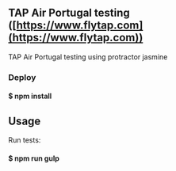 ## TAP Air Portugal testing ([https://www.flytap.com](https://www.flytap.com))
TAP Air Portugal testing using protractor jasmine

### Deploy
#### $ npm install

## Usage
Run tests:
#### $ npm run gulp
